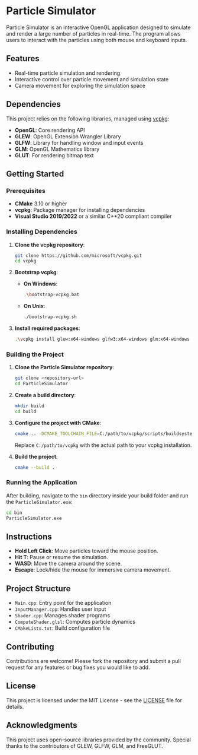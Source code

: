 
# Particle Simulator

Particle Simulator is an interactive OpenGL application designed to simulate and render a large number of particles in real-time. The program allows users to interact with the particles using both mouse and keyboard inputs.

## Features

- Real-time particle simulation and rendering
- Interactive control over particle movement and simulation state
- Camera movement for exploring the simulation space

## Dependencies

This project relies on the following libraries, managed using [vcpkg](https://github.com/microsoft/vcpkg):

- **OpenGL**: Core rendering API
- **GLEW**: OpenGL Extension Wrangler Library
- **GLFW**: Library for handling window and input events
- **GLM**: OpenGL Mathematics library
- **GLUT**: For rendering bitmap text

## Getting Started

### Prerequisites

- **CMake** 3.10 or higher
- **vcpkg**: Package manager for installing dependencies
- **Visual Studio 2019/2022** or a similar C++20 compliant compiler

### Installing Dependencies

1. **Clone the vcpkg repository**:

   ```bash
   git clone https://github.com/microsoft/vcpkg.git
   cd vcpkg
   ```

2. **Bootstrap vcpkg**:

   - **On Windows**:

     ```bash
     .\bootstrap-vcpkg.bat
     ```

   - **On Unix**:

     ```bash
     ./bootstrap-vcpkg.sh
     ```

3. **Install required packages**:

   ```bash
   .\vcpkg install glew:x64-windows glfw3:x64-windows glm:x64-windows freeglut:x64-windows
   ```

### Building the Project

1. **Clone the Particle Simulator repository**:

   ```bash
   git clone <repository-url>
   cd ParticleSimulator
   ```

2. **Create a build directory**:

   ```bash
   mkdir build
   cd build
   ```

3. **Configure the project with CMake**:

   ```bash
   cmake .. -DCMAKE_TOOLCHAIN_FILE=C:/path/to/vcpkg/scripts/buildsystems/vcpkg.cmake
   ```

   Replace `C:/path/to/vcpkg` with the actual path to your vcpkg installation.

4. **Build the project**:

   ```bash
   cmake --build .
   ```

### Running the Application

After building, navigate to the `bin` directory inside your build folder and run the `ParticleSimulator.exe`:

```bash
cd bin
ParticleSimulator.exe
```

## Instructions

- **Hold Left Click**: Move particles toward the mouse position.
- **Hit T**: Pause or resume the simulation.
- **WASD**: Move the camera around the scene.
- **Escape**: Lock/hide the mouse for immersive camera movement.

## Project Structure

- `Main.cpp`: Entry point for the application
- `InputManager.cpp`: Handles user input
- `Shader.cpp`: Manages shader programs
- `ComputeShader.glsl`: Computes particle dynamics
- `CMakeLists.txt`: Build configuration file

## Contributing

Contributions are welcome! Please fork the repository and submit a pull request for any features or bug fixes you would like to add.

## License

This project is licensed under the MIT License - see the [LICENSE](LICENSE) file for details.

## Acknowledgments

This project uses open-source libraries provided by the community. Special thanks to the contributors of GLEW, GLFW, GLM, and FreeGLUT.
